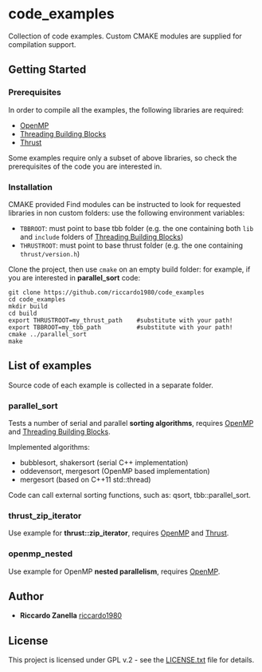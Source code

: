 # code_examples
Collection of code examples. Custom CMAKE modules are supplied for
compilation support.

## Getting Started
### Prerequisites
In order to compile all the examples, the following libraries are required:

- [OpenMP][1]
- [Threading Building Blocks][2]
- [Thrust][3]

Some examples require only a subset of above libraries, so check the prerequisites of the code you are interested in. 

### Installation

CMAKE provided Find modules can be instructed to look for requested libraries in non custom folders: use the following environment variables:

- `TBBROOT`: must point to base tbb folder (e.g. the one containing both `lib` and `include` folders of [Threading Building Blocks][2])
- `THRUSTROOT`: must point to base thrust folder (e.g. the one containing `thrust/version.h`)

Clone the project, then use `cmake` on an empty build folder: for example, if you are interested in **parallel\_sort** code:

```
git clone https://github.com/riccardo1980/code_examples
cd code_examples
mkdir build
cd build
export THRUSTROOT=my_thrust_path    #substitute with your path!
export TBBROOT=my_tbb_path          #substitute with your path!
cmake ../parallel_sort
make
```

## List of examples
Source code of each example is collected in a separate folder.

### parallel_sort
Tests a number of serial and parallel **sorting algorithms**, requires [OpenMP][1] and [Threading Building Blocks][2].

Implemented algorithms:
- bubblesort, shakersort (serial C++ implementation)
- oddevensort, mergesort (OpenMP based implementation)
- mergesort (based on C++11 std::thread)

Code can call external sorting functions, such as: qsort, tbb::parallel_sort.
 
### thrust_zip_iterator
Use example for **thrust::zip_iterator**, requires [OpenMP][1] and [Thrust][3].

### openmp_nested 
Use example for OpenMP **nested parallelism**, requires [OpenMP][1].

## Author

* **Riccardo Zanella** [riccardo1980](https://github.com/riccardo1980)

## License
This project is licensed under GPL v.2 - see the [LICENSE.txt](LICENSE.txt) file for details. 


[1]: http://www.openmp.org
[2]: https://www.threadingbuildingblocks.org
[3]: https://github.com/thrust


